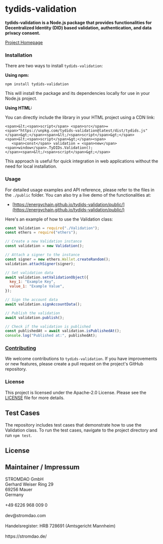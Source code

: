 # tydids-validation
**tydids-validation is a Node.js package that provides functionalities for Decentralized Identity (DID) based validation, authentication, and data privacy consent.**

[Project Homepage](https://corrently.io/books/tydids-trust-framework)

### Installation

There are two ways to install `tydids-validation`:

**Using npm:**

```
npm install tydids-validation
```

This will install the package and its dependencies locally for use in your Node.js project.

**Using HTML:**

You can directly include the library in your HTML project using a CDN link:

```
<span>&lt;<span>script</span> <span>src</span>=<span>"https://unpkg.com/tydids-validation@latest/dist/tydids.js"</span>&gt;</span><span>&lt;/<span>script</span>&gt;</span>
<span>&lt;<span>script</span>&gt;</span><span>
   <span>const</span> validation = <span>new</span> <span>window</span>.TyDIDs.Validation();
</span><span>&lt;/<span>script</span>&gt;</span>
```

This approach is useful for quick integration in web applications without the need for local installation.

### Usage

For detailed usage examples and API reference, please refer to the files in the `./public` folder. You can also try a live demo of the functionalities at:

-   [https://energychain.github.io/tydids-validation/public/](https://energychain.github.io/tydids-validation/public/)


Here's an example of how to use the Validation class:

```javascript
const Validation = require("./Validation");
const ethers = require("ethers");

// Create a new Validation instance
const validation = new Validation();

// Attach a signer to the instance
const signer = new ethers.Wallet.createRandom();
validation.attachSigner(signer);

// Set validation data
await validation.setValidationObject({
  key_1: "Example Key",
  value_1: "Example Value",
});

// Sign the account data
await validation.signAccountData();

// Publish the validation
await validation.publish();

// Check if the validation is published
const publishedAt = await validation.isPublishedAt();
console.log("Published at:", publishedAt);
```

### [Contributing](./CONTRIBUTING.md)

We welcome contributions to `tydids-validation`. If you have improvements or new features, please create a pull request on the project's GitHub repository.

### License

This project is licensed under the Apache-2.0 License. Please see the [LICENSE](LICENSE) file for more details.

## Test Cases

The repository includes test cases that demonstrate how to use the Validation class. To run the test cases, navigate to the project directory and run `npm test`.

## License



## Maintainer / Impressum

<addr>
STROMDAO GmbH  <br/>
Gerhard Weiser Ring 29  <br/>
69256 Mauer  <br/>
Germany  <br/>
  <br/>
+49 6226 968 009 0  <br/>
  <br/>
dev@stromdao.com  <br/>
  <br/>
Handelsregister: HRB 728691 (Amtsgericht Mannheim)<br/>
  <br/>
https://stromdao.de/<br/>
</addr>
